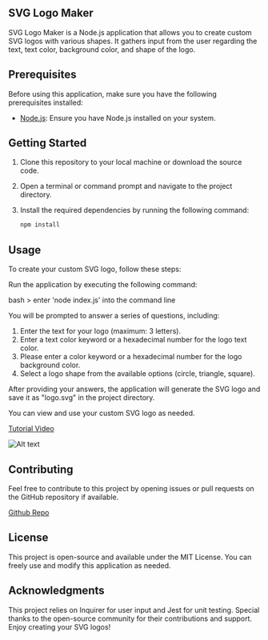 ## SVG Logo Maker

SVG Logo Maker is a Node.js application that allows you to create custom SVG logos with various shapes. It gathers input from the user regarding the text, text color, background color, and shape of the logo.

## Prerequisites

Before using this application, make sure you have the following prerequisites installed:

- [Node.js](https://nodejs.org/): Ensure you have Node.js installed on your system.

## Getting Started

1. Clone this repository to your local machine or download the source code.

2. Open a terminal or command prompt and navigate to the project directory.

3. Install the required dependencies by running the following command:

   ```bash
   npm install

## Usage

To create your custom SVG logo, follow these steps:

Run the application by executing the following command:

bash > enter 'node index.js' into the command line

You will be prompted to answer a series of questions, including:

1. Enter the text for your logo (maximum: 3 letters).  
2. Enter a text color keyword or a hexadecimal number for the logo text color.  
3. Please enter a color keyword or a hexadecimal number for the logo background color.  
4. Select a logo shape from the available options (circle, triangle, square).  
  
After providing your answers, the application will generate the SVG logo and save it as "logo.svg" in the project directory.  

You can view and use your custom SVG logo as needed.

[Tutorial Video](https://share.vidyard.com/watch/zhVmZfVbJ9Jr4S5wLqVL3W?) 

![Alt text](image-1.png)

## Contributing

Feel free to contribute to this project by opening issues or pull requests on the GitHub repository if available.

[Github Repo](https://github.com/Daleray1231/Logo_Maker) 

## License

This project is open-source and available under the MIT License. You can freely use and modify this application as needed.

## Acknowledgments

This project relies on Inquirer for user input and Jest for unit testing.
Special thanks to the open-source community for their contributions and support.
Enjoy creating your SVG logos!